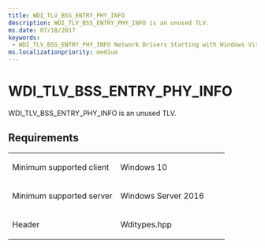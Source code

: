 ```yaml
---
title: WDI_TLV_BSS_ENTRY_PHY_INFO
description: WDI_TLV_BSS_ENTRY_PHY_INFO is an unused TLV.
ms.date: 07/18/2017
keywords:
 - WDI_TLV_BSS_ENTRY_PHY_INFO Network Drivers Starting with Windows Vista
ms.localizationpriority: medium
---
```


# WDI\_TLV\_BSS\_ENTRY\_PHY\_INFO


WDI\_TLV\_BSS\_ENTRY\_PHY\_INFO is an unused TLV.

Requirements
------------

<table>
<colgroup>
<col width="50%" />
<col width="50%" />
</colgroup>
<tbody>
<tr class="odd">
<td><p>Minimum supported client</p></td>
<td><p>Windows 10</p></td>
</tr>
<tr class="even">
<td><p>Minimum supported server</p></td>
<td><p>Windows Server 2016</p></td>
</tr>
<tr class="odd">
<td><p>Header</p></td>
<td>Wditypes.hpp</td>
</tr>
</tbody>
</table>

 

 




